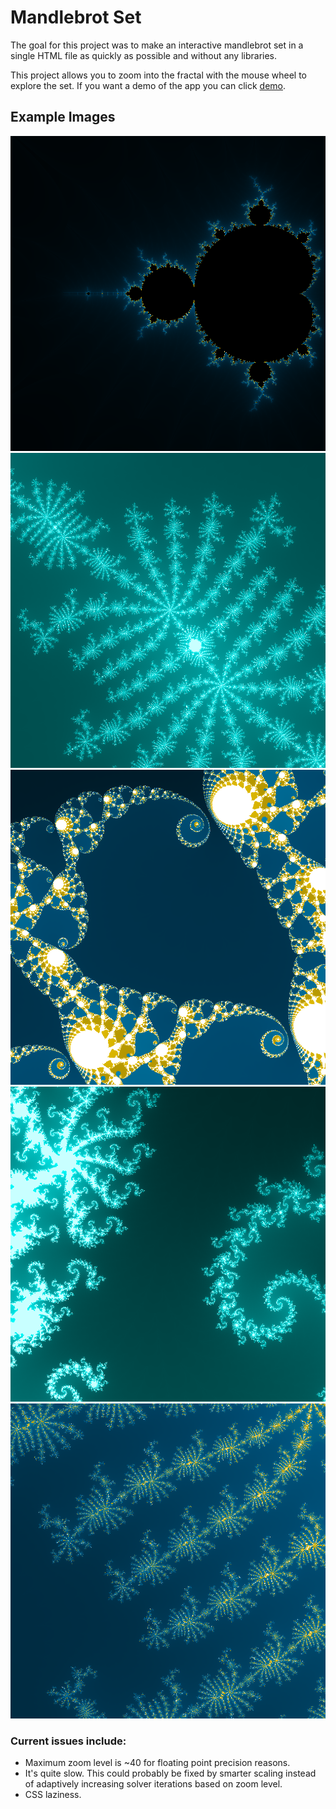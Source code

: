 # Mandlebrot Set

The goal for this project was to make an interactive mandlebrot set in a single HTML file as quickly as possible and without any libraries.

This project allows you to zoom into the fractal with the mouse wheel to explore the set.
If you want a demo of the app you can click [demo].

## Example Images
![alt text][basic]
![alt text][seahorse]
![alt text][zoom1]
![alt text][spirals]
![alt text][zoom2]

### Current issues include:
* Maximum zoom level is ~40 for floating point precision reasons.
* It's quite slow. This could probably be fixed by smarter scaling instead of adaptively increasing solver iterations based on zoom level.
* CSS laziness.

[demo]: http://htmlpreview.github.com/?https://github.com/maxwell-yaron/mandlebrot/blob/master/index.html
[basic]: https://github.com/maxwell-yaron/mandlebrot/raw/master/images/basic.png
[seahorse]: https://github.com/maxwell-yaron/mandlebrot/raw/master/images/seahorse.png
[zoom1]: https://github.com/maxwell-yaron/mandlebrot/raw/master/images/zoom1.png
[spirals]: https://github.com/maxwell-yaron/mandlebrot/raw/master/images/spirals.png
[zoom2]: https://github.com/maxwell-yaron/mandlebrot/raw/master/images/zoom2.png

